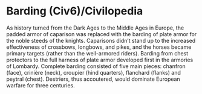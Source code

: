 # Barding (Civ6)/Civilopedia

As history turned from the Dark Ages to the Middle Ages in Europe, the padded armor of caparison was replaced with the barding of plate armor for the noble steeds of the knights. Caparisons didn’t stand up to the increased effectiveness of crossbows, longbows, and pikes, and the horses became primary targets (rather than the well-armored riders). Barding from chest protectors to the full harness of plate armor developed first in the armories of Lombardy. Complete barding consisted of five main pieces: chanfron (face), crinière (neck), croupier (hind quarters), flanchard (flanks) and peytral (chest). Destriers, thus accoutered, would dominate European warfare for three centuries.